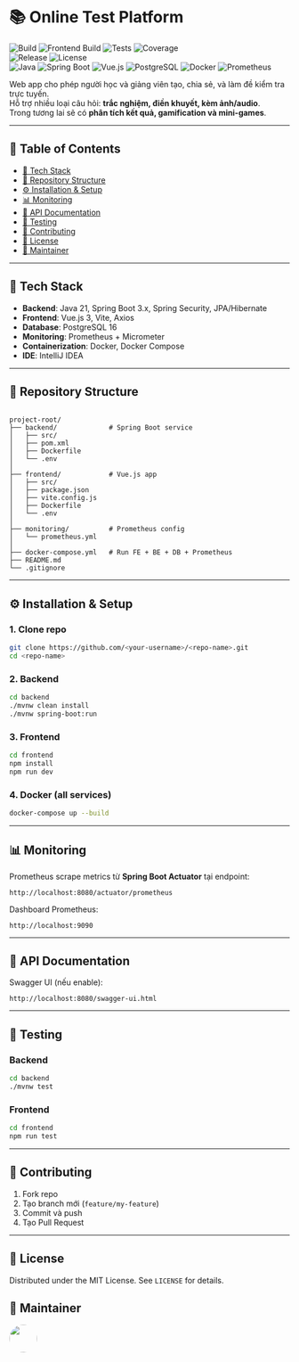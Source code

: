 
# 📚 Online Test Platform

![Build](https://img.shields.io/github/actions/workflow/status/<your-username>/<repo-name>/backend-ci.yml?branch=main&label=backend-build)
![Frontend Build](https://img.shields.io/github/actions/workflow/status/<your-username>/<repo-name>/frontend-ci.yml?branch=main&label=frontend-build)
![Tests](https://img.shields.io/github/actions/workflow/status/<your-username>/<repo-name>/test.yml?branch=main&label=tests)
![Coverage](https://img.shields.io/codecov/c/github/<your-username>/<repo-name>?label=coverage)  
![Release](https://img.shields.io/github/v/release/<your-username>/<repo-name>?sort=semver)
![License](https://img.shields.io/github/license/<your-username>/<repo-name>)  
![Java](https://img.shields.io/badge/Java-21-orange?logo=openjdk)
![Spring Boot](https://img.shields.io/badge/SpringBoot-3.3-green?logo=springboot)
![Vue.js](https://img.shields.io/badge/Vue.js-3-brightgreen?logo=vue.js)
![PostgreSQL](https://img.shields.io/badge/PostgreSQL-16-blue?logo=postgresql)
![Docker](https://img.shields.io/badge/Docker-enabled-blue?logo=docker)
![Prometheus](https://img.shields.io/badge/Prometheus-monitoring-orange?logo=prometheus)

Web app cho phép người học và giảng viên tạo, chia sẻ, và làm đề kiểm tra trực tuyến.  
Hỗ trợ nhiều loại câu hỏi: **trắc nghiệm, điền khuyết, kèm ảnh/audio**.  
Trong tương lai sẽ có **phân tích kết quả, gamification và mini-games**.

---

## 📑 Table of Contents

- [🚀 Tech Stack](#-tech-stack)
- [📂 Repository Structure](#-repository-structure)
- [⚙️ Installation & Setup](#️-installation--setup)
- [📊 Monitoring](#-monitoring)
- [📖 API Documentation](#-api-documentation)
- [🧪 Testing](#-testing)
- [🤝 Contributing](#-contributing)
- [📜 License](#-license)
- [👤 Maintainer](#-maintainer)

---

## 🚀 Tech Stack

- **Backend**: Java 21, Spring Boot 3.x, Spring Security, JPA/Hibernate  
- **Frontend**: Vue.js 3, Vite, Axios  
- **Database**: PostgreSQL 16  
- **Monitoring**: Prometheus + Micrometer  
- **Containerization**: Docker, Docker Compose  
- **IDE**: IntelliJ IDEA  

---

## 📂 Repository Structure

```

project-root/
├── backend/             # Spring Boot service
│   ├── src/
│   ├── pom.xml
│   ├── Dockerfile
│   └── .env
│
├── frontend/            # Vue.js app
│   ├── src/
│   ├── package.json
│   ├── vite.config.js
│   ├── Dockerfile
│   └── .env
│
├── monitoring/          # Prometheus config
│   └── prometheus.yml
│
├── docker-compose.yml   # Run FE + BE + DB + Prometheus
├── README.md
└── .gitignore

````

---

## ⚙️ Installation & Setup

### 1. Clone repo
```bash
git clone https://github.com/<your-username>/<repo-name>.git
cd <repo-name>
````

### 2. Backend

```bash
cd backend
./mvnw clean install
./mvnw spring-boot:run
```

### 3. Frontend

```bash
cd frontend
npm install
npm run dev
```

### 4. Docker (all services)

```bash
docker-compose up --build
```

---

## 📊 Monitoring

Prometheus scrape metrics từ **Spring Boot Actuator** tại endpoint:

```
http://localhost:8080/actuator/prometheus
```

Dashboard Prometheus:

```
http://localhost:9090
```

---

## 📖 API Documentation

Swagger UI (nếu enable):

```
http://localhost:8080/swagger-ui.html
```

---

## 🧪 Testing

### Backend

```bash
cd backend
./mvnw test
```

### Frontend

```bash
cd frontend
npm run test
```

---

## 🤝 Contributing

1. Fork repo
2. Tạo branch mới (`feature/my-feature`)
3. Commit và push
4. Tạo Pull Request

---

## 📜 License

Distributed under the MIT License. See `LICENSE` for details.


## 👤 Maintainer

[<img src="https://github.com/langochungdev.png" width="50" height="50" style="border-radius:50%"/>](https://github.com/langochungdev)

